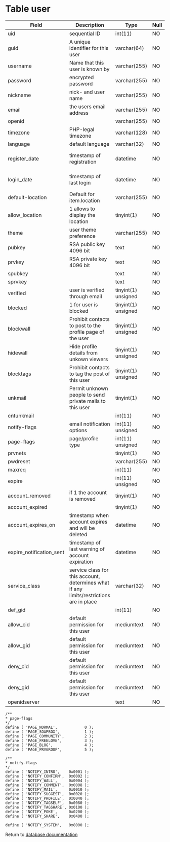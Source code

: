 Table user
==========

| Field                    | Description                                                                             | Type                | Null | Key | Default             | Extra          |
|--------------------------|-----------------------------------------------------------------------------------------|---------------------|------|-----|---------------------|----------------|
| uid                      | sequential ID                                                                           | int(11)             | NO   | PRI | NULL                | auto_increment |
| guid                     | A unique identifier for this user                                                       | varchar(64)         | NO   |     |                     |                |
| username                 | Name that this user is known by                                                         | varchar(255)        | NO   |     |                     |                |
| password                 | encrypted password                                                                      | varchar(255)        | NO   |     |                     |                |
| nickname                 | nick- and user name                                                                     | varchar(255)        | NO   | MUL |                     |                |
| email                    | the users email address                                                                 | varchar(255)        | NO   |     |                     |                |
| openid                   |                                                                                         | varchar(255)        | NO   |     |                     |                |
| timezone                 | PHP-legal timezone                                                                      | varchar(128)        | NO   |     |                     |                |
| language                 | default language                                                                        | varchar(32)         | NO   |     | en                  |                |
| register_date            | timestamp of registration                                                               | datetime            | NO   |     | 0000-00-00 00:00:00 |                |
| login_date               | timestamp of last login                                                                 | datetime            | NO   |     | 0000-00-00 00:00:00 |                |
| default-location         | Default for item.location                                                               | varchar(255)        | NO   |     |                     |                |
| allow_location           | 1 allows to display the location                                                        | tinyint(1)          | NO   |     | 0                   |                |
| theme                    | user theme preference                                                                   | varchar(255)        | NO   |     |                     |                |
| pubkey                   | RSA public key 4096 bit                                                                 | text                | NO   |     | NULL                |                |
| prvkey                   | RSA private key 4096 bit                                                                | text                | NO   |     | NULL                |                |
| spubkey                  |                                                                                         | text                | NO   |     | NULL                |                |
| sprvkey                  |                                                                                         | text                | NO   |     | NULL                |                |
| verified                 | user is verified through email                                                          | tinyint(1) unsigned | NO   |     | 0                   |                |
| blocked                  | 1 for user is blocked                                                                   | tinyint(1) unsigned | NO   |     | 0                   |                |
| blockwall                | Prohibit contacts to post to the profile page of the user                               | tinyint(1) unsigned | NO   |     | 0                   |                |
| hidewall                 | Hide profile details from unkown viewers                                                | tinyint(1) unsigned | NO   |     | 0                   |                |
| blocktags                | Prohibit contacts to tag the post of this user                                          | tinyint(1) unsigned | NO   |     | 0                   |                |
| unkmail                  | Permit unknown people to send private mails to this user                                | tinyint(1)          | NO   |     | 0                   |                |
| cntunkmail               |                                                                                         | int(11)             | NO   |     | 10                  |                |
| notify-flags             | email notification options                                                              | int(11) unsigned    | NO   |     | 65535               |                |
| page-flags               | page/profile type                                                                       | int(11) unsigned    | NO   |     | 0                   |                |
| prvnets                  |                                                                                         | tinyint(1)          | NO   |     | 0                   |                |
| pwdreset                 |                                                                                         | varchar(255)        | NO   |     |                     |                |
| maxreq                   |                                                                                         | int(11)             | NO   |     | 10                  |                |
| expire                   |                                                                                         | int(11) unsigned    | NO   |     | 0                   |                |
| account_removed          | if 1 the account is removed                                                             | tinyint(1)          | NO   |     | 0                   |                |
| account_expired          |                                                                                         | tinyint(1)          | NO   |     | 0                   |                |
| account_expires_on       | timestamp when account expires and will be deleted                                      | datetime            | NO   |     | 0000-00-00 00:00:00 |                |
| expire_notification_sent | timestamp of last warning of account expiration                                         | datetime            | NO   |     | 0000-00-00 00:00:00 |                |
| service_class            | service class for this account, determines what if any limits/restrictions are in place | varchar(32)         | NO   |     |                     |                |
| def_gid                  |                                                                                         | int(11)             | NO   |     | 0                   |                |
| allow_cid                | default permission for this user                                                        | mediumtext          | NO   |     | NULL                |                |
| allow_gid                | default permission for this user                                                        | mediumtext          | NO   |     | NULL                |                |
| deny_cid                 | default permission for this user                                                        | mediumtext          | NO   |     | NULL                |                |
| deny_gid                 | default permission for this user                                                        | mediumtext          | NO   |     | NULL                |                |
| openidserver             |                                                                                         | text                | NO   |     | NULL                |                |

```
/**
* page-flags
*/
define ( 'PAGE_NORMAL',            0 );
define ( 'PAGE_SOAPBOX',           1 );
define ( 'PAGE_COMMUNITY',         2 );
define ( 'PAGE_FREELOVE',          3 );
define ( 'PAGE_BLOG',              4 );
define ( 'PAGE_PRVGROUP',          5 );

/**
* notify-flags
*/
define ( 'NOTIFY_INTRO',    0x0001 );
define ( 'NOTIFY_CONFIRM',  0x0002 );
define ( 'NOTIFY_WALL',     0x0004 );
define ( 'NOTIFY_COMMENT',  0x0008 );
define ( 'NOTIFY_MAIL',     0x0010 );
define ( 'NOTIFY_SUGGEST',  0x0020 );
define ( 'NOTIFY_PROFILE',  0x0040 );
define ( 'NOTIFY_TAGSELF',  0x0080 );
define ( 'NOTIFY_TAGSHARE', 0x0100 );
define ( 'NOTIFY_POKE',     0x0200 );
define ( 'NOTIFY_SHARE',    0x0400 );

define ( 'NOTIFY_SYSTEM',   0x8000 );
```

Return to [database documentation](help/database)
